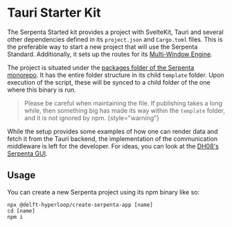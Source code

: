 # Tauri Starter Kit

<primary-label ref="tauri-starter-kit"/>

The Serpenta Started kit provides a project with SvelteKit, Tauri and several other dependencies defined in its
`project.json` and `Cargo.toml` files. This is the preferable way to start a new project that will use the Serpenta
Standard. Additionally, it sets up the routes for its [Multi-Window Engine](Multi-window-Engine.md).

The project is situated under the [packages folder of the Serpenta monorepo](https://github.com/delft-hyperloop/serpenta/tree/main/packages/serpenta-app). It has the entire folder structure in
its child `template` folder. Upon execution of the script, these will be synced to a child folder of the one where this
binary is run. 

> Please be careful when maintaining the file. If publishing takes a long while, then something big has made its way
> within the `template` folder, and it is not ignored by npm.
{style="warning"}

While the setup provides some examples of how one can render data and fetch it from the Tauri backend, the implementation
of the communication middleware is left for the developer. For ideas, you can look at the [DH08's Serpenta GUI](https://github.com/delft-hyperloop/Helios_III/tree/main/gs).

## Usage

You can create a new Serpenta project using its npm binary like so:

```Shell
npx @delft-hyperloop/create-serpenta-app [name]
cd [name]
npm i
```
